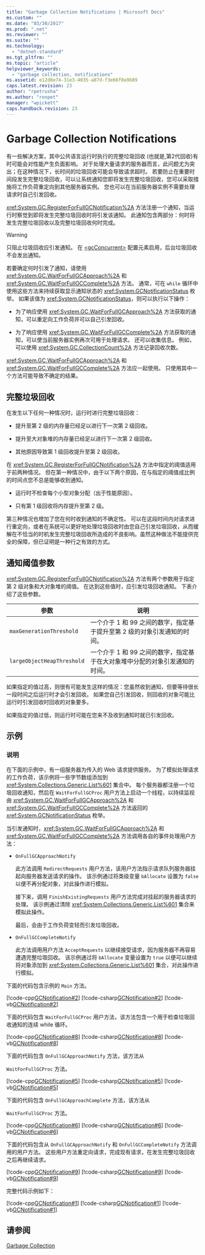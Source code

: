 ```yaml
---
title: "Garbage Collection Notifications | Microsoft Docs"
ms.custom: ""
ms.date: "03/30/2017"
ms.prod: ".net"
ms.reviewer: ""
ms.suite: ""
ms.technology: 
  - "dotnet-standard"
ms.tgt_pltfrm: ""
ms.topic: "article"
helpviewer_keywords: 
  - "garbage collection, notifications"
ms.assetid: e12d8e74-31e3-4035-a87d-f3e66f0a9b89
caps.latest.revision: 23
author: "rpetrusha"
ms.author: "ronpet"
manager: "wpickett"
caps.handback.revision: 23
---
```

# Garbage Collection Notifications
有一些解决方案，其中公共语言运行时执行的完整垃圾回收 \(也就是,第2代回收\)有时可能会对性能产生负面影响。  对于处理大量请求的服务器而言，此问题尤为突出；在这种情况下，长时间的垃圾回收可能会导致请求超时。  若要防止在重要时间段发生完整垃圾回收，可以让系统通知您即将发生完整垃圾回收，您可以采取措施将工作负荷重定向到其他服务器实例。  您也可以在当前服务器实例不需要处理请求时自己引发回收。  
  
 <xref:System.GC.RegisterForFullGCNotification%2A> 方法注册一个通知，当运行时察觉到即将发生完整垃圾回收时将引发该通知。  此通知包含两部分：何时将发生完整垃圾回收以及完整垃圾回收何时完成。  
  
> [!WARNING]
>  只阻止垃圾回收应引发通知。  在 [\<gcConcurrent\>](../../../docs/framework/configure-apps/file-schema/runtime/gcconcurrent-element.md) 配置元素启用，后台垃圾回收不会发出通知。  
  
 若要确定何时引发了通知，请使用 <xref:System.GC.WaitForFullGCApproach%2A> 和 <xref:System.GC.WaitForFullGCComplete%2A> 方法。  通常，可在 `while` 循环中使用这些方法来持续获取显示通知状态的 <xref:System.GCNotificationStatus> 枚举。  如果该值为 <xref:System.GCNotificationStatus>，则可以执行以下操作：  
  
-   为了响应使用 <xref:System.GC.WaitForFullGCApproach%2A> 方法获取的通知，可以重定向工作负荷并可以自己引发回收。  
  
-   为了响应使用 <xref:System.GC.WaitForFullGCComplete%2A> 方法获取的通知，可以使当前服务器实例再次可用于处理请求。  还可以收集信息。  例如，可以使用 <xref:System.GC.CollectionCount%2A> 方法记录回收次数。  
  
 <xref:System.GC.WaitForFullGCApproach%2A> 和 <xref:System.GC.WaitForFullGCComplete%2A> 方法应一起使用。  只使用其中一个方法可能导致不确定的结果。  
  
## 完整垃圾回收  
 在发生以下任何一种情况时，运行时进行完整垃圾回收：  
  
-   提升至第 2 级的内存量已经足以进行下一次第 2 级回收。  
  
-   提升至大对象堆的内存量已经足以进行下一次第 2 级回收。  
  
-   其他原因导致第 1 级回收提升至第 2 级回收。  
  
 在 <xref:System.GC.RegisterForFullGCNotification%2A> 方法中指定的阈值适用于前两种情况。  但在第一种情况中，由于以下两个原因，在与指定的阈值成比例的时间点您不总是能够收到通知。  
  
-   运行时不检查每个小型对象分配（出于性能原因）。  
  
-   只有第 1 级回收将内存提升至第 2 级。  
  
 第三种情况也增加了您在何时收到通知的不确定性。  可以在这段时间内对请求进行重定向，或者在系统可以更好地处理垃圾回收时由您自己引发垃圾回收，从而缓解在不恰当的时机发生完整垃圾回收所造成的不良影响。虽然这种做法不能提供完全的保障，但已证明是一种行之有效的方式。  
  
## 通知阈值参数  
 <xref:System.GC.RegisterForFullGCNotification%2A> 方法有两个参数用于指定第 2 级对象和大对象堆的阈值。  在达到这些值时，应引发垃圾回收通知。  下表介绍了这些参数。  
  
|参数|说明|  
|--------|--------|  
|`maxGenerationThreshold`|一个介于 1 和 99 之间的数字，指定基于提升至第 2 级的对象引发通知的时间。|  
|`largeObjectHeapThreshold`|一个介于 1 和 99 之间的数字，指定基于在大对象堆中分配的对象引发通知的时间。|  
  
 如果指定的值过高，则很有可能发生这样的情况：您虽然收到通知，但要等待很长一段时间之后运行时才会引发回收。  如果您自己引发回收，则回收的对象可能比运行时引发回收时回收的对象要多。  
  
 如果指定的值过低，则运行时可能在您来不及收到通知时就已引发回收。  
  
## 示例  
  
### 说明  
 在下面的示例中，有一组服务器为传入的 Web 请求提供服务。  为了模拟处理请求的工作负荷，该示例将一些字节数组添加到 <xref:System.Collections.Generic.List%601> 集合中。  每个服务器都注册一个垃圾回收通知，然后在 `WaitForFullGCProc` 用户方法上启动一个线程，以持续监视由 <xref:System.GC.WaitForFullGCApproach%2A> 和 <xref:System.GC.WaitForFullGCComplete%2A> 方法返回的 <xref:System.GCNotificationStatus> 枚举。  
  
 当引发通知时，<xref:System.GC.WaitForFullGCApproach%2A> 和 <xref:System.GC.WaitForFullGCComplete%2A> 方法调用各自的事件处理用户方法：  
  
-   `OnFullGCApproachNotify`  
  
     此方法调用 `RedirectRequests` 用户方法，该用户方法指示请求队列服务器挂起向服务器发送请求的操作。  该示例通过将类级变量 `bAllocate` 设置为 `false` 以便不再分配对象，对此操作进行模拟。  
  
     接下来，调用 `FinishExistingRequests` 用户方法完成对挂起的服务器请求的处理。  该示例通过清除 <xref:System.Collections.Generic.List%601> 集合来模拟此操作。  
  
     最后，会由于工作负荷变轻而引发垃圾回收。  
  
-   `OnFullGCCompleteNotify`  
  
     此方法调用用户方法 `AcceptRequests` 以继续接受请求，因为服务器不再容易遭遇完整垃圾回收。  该示例通过将 `bAllocate` 变量设置为 `true` 以便可以继续将对象添加到 <xref:System.Collections.Generic.List%601> 集合，对此操作进行模拟。  
  
 下面的代码包含示例的 `Main` 方法。  
  
 [!code-cpp[GCNotification#2](../../../samples/snippets/cpp/VS_Snippets_CLR/GCNotification/cpp/program.cpp#2)]
 [!code-csharp[GCNotification#2](../../../samples/snippets/csharp/VS_Snippets_CLR/GCNotification/cs/Program.cs#2)]
 [!code-vb[GCNotification#2](../../../samples/snippets/visualbasic/VS_Snippets_CLR/GCNotification/vb/program.vb#2)]  
  
 下面的代码包含 `WaitForFullGCProc` 用户方法，该方法包含一个用于检查垃圾回收通知的连续 while 循环。  
  
 [!code-cpp[GCNotification#8](../../../samples/snippets/cpp/VS_Snippets_CLR/GCNotification/cpp/program.cpp#8)]
 [!code-csharp[GCNotification#8](../../../samples/snippets/csharp/VS_Snippets_CLR/GCNotification/cs/Program.cs#8)]
 [!code-vb[GCNotification#8](../../../samples/snippets/visualbasic/VS_Snippets_CLR/GCNotification/vb/program.vb#8)]  
  
 下面的代码包含 `OnFullGCApproachNotify` 方法，该方法从  
  
 `WaitForFullGCProc` 方法。  
  
 [!code-cpp[GCNotification#5](../../../samples/snippets/cpp/VS_Snippets_CLR/GCNotification/cpp/program.cpp#5)]
 [!code-csharp[GCNotification#5](../../../samples/snippets/csharp/VS_Snippets_CLR/GCNotification/cs/Program.cs#5)]
 [!code-vb[GCNotification#5](../../../samples/snippets/visualbasic/VS_Snippets_CLR/GCNotification/vb/program.vb#5)]  
  
 下面的代码包含 `OnFullGCApproachComplete` 方法，该方法从  
  
 `WaitForFullGCProc` 方法。  
  
 [!code-cpp[GCNotification#6](../../../samples/snippets/cpp/VS_Snippets_CLR/GCNotification/cpp/program.cpp#6)]
 [!code-csharp[GCNotification#6](../../../samples/snippets/csharp/VS_Snippets_CLR/GCNotification/cs/Program.cs#6)]
 [!code-vb[GCNotification#6](../../../samples/snippets/visualbasic/VS_Snippets_CLR/GCNotification/vb/program.vb#6)]  
  
 下面的代码包含从 `OnFullGCApproachNotify` 和 `OnFullGCCompleteNotify` 方法调用的用户方法。  这些用户方法重定向请求，完成现有请求，在发生完整垃圾回收之后再继续请求。  
  
 [!code-cpp[GCNotification#9](../../../samples/snippets/cpp/VS_Snippets_CLR/GCNotification/cpp/program.cpp#9)]
 [!code-csharp[GCNotification#9](../../../samples/snippets/csharp/VS_Snippets_CLR/GCNotification/cs/Program.cs#9)]
 [!code-vb[GCNotification#9](../../../samples/snippets/visualbasic/VS_Snippets_CLR/GCNotification/vb/program.vb#9)]  
  
 完整代码示例如下：  
  
 [!code-cpp[GCNotification#1](../../../samples/snippets/cpp/VS_Snippets_CLR/GCNotification/cpp/program.cpp#1)]
 [!code-csharp[GCNotification#1](../../../samples/snippets/csharp/VS_Snippets_CLR/GCNotification/cs/Program.cs#1)]
 [!code-vb[GCNotification#1](../../../samples/snippets/visualbasic/VS_Snippets_CLR/GCNotification/vb/program.vb#1)]  
  
## 请参阅  
 [Garbage Collection](../../../docs/standard/garbage-collection/index.md)